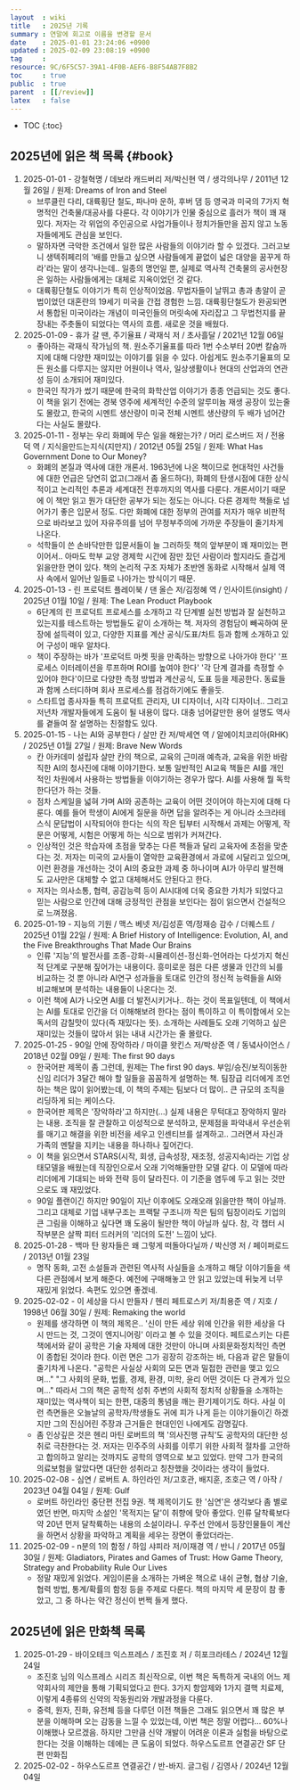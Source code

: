 ```yaml
---
layout  : wiki
title   : 2025년 기록
summary : 연말에 회고로 이름을 변경할 문서
date    : 2025-01-01 23:24:06 +0900
updated : 2025-02-09 23:08:19 +0900
tag     : 
resource: 9C/6F5C57-39A1-4F0B-AEF6-B8F54AB7F8B2
toc     : true
public  : true
parent  : [[/review]]
latex   : false
---
```

* TOC
{:toc}

## 2025년에 읽은 책 목록 {#book}

1. 2025-01-01 - 강철혁명 / 데보라 캐드버리 저/박신현 역 / 생각의나무 / 2011년 12월 26일 / 원제: Dreams of Iron and Steel
    - 브루클린 다리, 대륙횡단 철도, 파나마 운하, 후버 댐 등 영국과 미국의 7가지 혁명적인 건축물/대공사를 다룬다. 각 이야기가 인물 중심으로 흘러가 책이 꽤 재밌다. 저자는 각 위업의 주인공으로 사업가들이나 정치가들만을 꼽지 않고 노동자들에게도 관심을 보인다.
    - 말하자면 극악한 조건에서 일한 많은 사람들의 이야기라 할 수 있겠다. 그러고보니 생텍쥐페리의 '배를 만들고 싶으면 사람들에게 끝없이 넓은 대양을 꿈꾸게 하라'라는 말이 생각나는데.. 일종의 명언일 뿐, 실제로 역사적 건축물의 공사현장은 일하는 사람들에게는 대체로 지옥이었던 것 같다.
    - 대륙횡단철도 이야기가 특히 인상적이었음. 무법자들이 날뛰고 총과 총알이 곧 법이었던 대혼란의 19세기 미국을 간접 경험한 느낌. 대륙횡단철도가 완공되면서 통합된 미국이라는 개념이 미국인들의 머릿속에 자리잡고 그 무법천지를 끝장내는 주춧돌이 되었다는 역사의 흐름. 새로운 것을 배웠다.
2. 2025-01-09 - 휴가 갈 땐, 주기율표 / 곽재식 저 / 초사흘달 / 2021년 12월 06일
    - 좋아하는 곽재식 작가님의 책. 원소주기율표를 따라 1번 수소부터 20번 칼슘까지에 대해 다양한 재미있는 이야기를 읽을 수 있다. 아쉽게도 원소주기율표의 모든 원소를 다루지는 않지만 어원이나 역사, 일상생활이나 현대의 산업과의 연관성 등이 소개되어 재미있다.
    - 한국인 작가가 썼기 때문에 한국의 화학산업 이야기가 종종 언급되는 것도 좋다. 이 책을 읽기 전에는 경북 영주에 세계적인 수준의 알루미늄 재생 공장이 있는줄도 몰랐고, 한국의 시멘트 생산량이 미국 전체 시멘트 생산량의 두 배가 넘어간다는 사실도 몰랐다.
3. 2025-01-11 - 정부는 우리 화폐에 무슨 일을 해왔는가? / 머리 로스버드 저 / 전용덕 역 / 지식을만드는지식(지만지) / 2012년 05월 25일 / 원제: What Has Government Done to Our Money?
    - 화폐의 본질과 역사에 대한 개론서. 1963년에 나온 책이므로 현대적인 사건들에 대한 언급은 당연히 없고(그래서 좀 올드하다), 화폐의 탄생시점에 대한 상식적이고 논리적인 추론과 세계대전 전후까지의 역사를 다룬다. 개론서이기 때문에 이 책만 읽고 뭔가 대단한 공부가 되는 정도는 아니다. 다른 경제학 책들로 넘어가기 좋은 입문서 정도. 다만 화폐에 대한 정부의 관여를 저자가 매우 비판적으로 바라보고 있어 자유주의를 넘어 무정부주의에 가까운 주장들이 줄기차게 나온다.
    - 석학들이 쓴 손바닥만한 입문서들이 늘 그러하듯 책의 앞부분이 꽤 재미있는 편이어서.. 아마도 학부 교양 경제학 시간에 잠만 잤던 사람이라 할지라도 즐겁게 읽을만한 면이 있다. 책의 논리적 구조 자체가 초반엔 동화로 시작해서 실제 역사 속에서 일어난 일들로 나아가는 방식이기 때문.
4. 2025-01-13 - 린 프로덕트 플레이북 / 댄 올슨 저/김정혜 역 / 인사이트(insight) / 2025년 01월 10일 / 원제: The Lean Product Playbook
    - 6단계의 린 프로덕트 프로세스를 소개하고 각 단계별 실천 방법과 잘 실천하고 있는지를 테스트하는 방법들도 같이 소개하는 책. 저자의 경험담이 빼곡하여 문장에 설득력이 있고, 다양한 지표를 계산 공식/도표/차트 등과 함께 소개하고 있어 구성이 매우 알차다.
    - 책이 주장하는 바가 '프로덕트 마켓 핏을 만족하는 방향으로 나아가야 한다' '프로세스 이터레이션을 루프하며 ROI를 높여야 한다' '각 단계 결과를 측정할 수 있어야 한다'이므로 다양한 측정 방법과 계산공식, 도표 등을 제공한다. 동료들과 함께 스터디하며 회사 프로세스를 점검하기에도 좋을듯.
    - 스타트업 종사자들 특히 프로덕트 관리자, UI 디자이너, 시각 디자이너.. 그리고 저년차 개발자들에게 도움이 될 내용이 많다. 대충 넘어갈만한 용어 설명도 역사를 곁들여 잘 설명하는 친절함도 있다.
5. 2025-01-15 - 나는 AI와 공부한다 / 살만 칸 저/박세연 역 / 알에이치코리아(RHK) / 2025년 01월 27일 / 원제: Brave New Words
    - 칸 아카데미 설립자 살만 칸의 책으로, 교육의 근미래 예측과, 교육을 위한 바람직한 AI의 청사진에 대해 이야기한다. 보통 일반적인 AI교육 책들은 AI를 개인적인 차원에서 사용하는 방법들을 이야기하는 경우가 많다. AI를 사용해 뭘 독학한다던가 하는 것들. 
    - 점차 스케일을 넓혀 가며 AI와 공존하는 교육이 어떤 것이어야 하는지에 대해 다룬다. 예를 들어 학생이 AI에게 질문을 하면 답을 알려주는 게 아니라 소크라테스식 문답법이 시작되어야 한다는 식의 작은 팁부터 시작해서 과제는 어떻게, 작문은 어떻게, 시험은 어떻게 하는 식으로 범위가 커져간다.
    - 인상적인 것은 학습자에 초점을 맞추는 다른 책들과 달리 교육자에 초점을 맞춘다는 것. 저자는 미국의 교사들이 열악한 교육환경에서 과로에 시달리고 있으며, 이런 환경을 개선하는 것이 AI의 중요한 과제 중 하나이며 AI가 아무리 발전해도 교사만은 대체할 수 없고 대체해서도 안된다고 한다.
    - 저자는 의사소통, 협력, 공감능력 등이 AI시대에 더욱 중요한 가치가 되었다고 믿는 사람으로 인간에 대해 긍정적인 관점을 보인다는 점이 읽으면서 건설적으로 느껴졌음.
6. 2025-01-19 - 지능의 기원 / 맥스 베넷 저/김성훈 역/정재승 감수 / 더퀘스트 / 2025년 01월 22일 / 원제: A Brief History of Intelligence: Evolution, AI, and the Five Breakthroughs That Made Our Brains
    - 인류 '지능'의 발전사를 조종-강화-시뮬레이션-정신화-언어라는 다섯가지 혁신적 단계로 구분해 짚어가는 내용이다. 흥미로운 점은 다른 생물과 인간의 뇌를 비교하는 것 뿐 아니라 AI연구 성과들을 토대로 인간의 정신적 능력들을 AI와 비교해보며 분석하는 내용들이 나온다는 것.
    - 이런 책에 AI가 나오면 AI를 더 발전시키거나.. 하는 것이 목표일텐데, 이 책에서는 AI를 토대로 인간을 더 이해해보려 한다는 점이 특이하고 이 특이함에서 오는 독서의 감칠맛이 있다(즉 재밌다는 뜻). 소개하는 사례들도 오래 기억하고 싶은 재미있는 것들이 많아서 읽는 내내 시간가는 줄 몰랐다.
7. 2025-01-25 - 90일 안에 장악하라 / 마이클 왓킨스 저/박상준 역 / 동녘사이언스 / 2018년 02월 09일 / 원제: The first 90 days
    - 한국어판 제목이 좀 그런데, 원제는 The first 90 days. 부임/승진/보직이동한 신임 리더가 3달간 해야 할 일들을 꼼꼼하게 설명하는 책. 팀장급 리더에게 조언하는 책은 많이 읽어봤는데, 이 책의 주제는 팀보다 더 많이.. 큰 규모의 조직을 리딩하게 되는 케이스다.
    - 한국어판 제목은 '장악하라'고 하지만(...) 실제 내용은 무턱대고 장악하지 말라는 내용. 조직을 잘 관찰하고 이성적으로 분석하고, 문제점을 파악내서 우선순위를 매기고 해결을 위한 비전을 세우고 인센티브를 설계하고.. 그러면서 자신과 가족의 멘탈을 지키는 내용을 하나하나 짚어간다.
    - 이 책을 읽으면서 STARS(시작, 회생, 급속성장, 재조정, 성공지속)라는 기업 상태모델을 배웠는데 직장인으로서 오래 기억해둘만한 모델 같다. 이 모델에 따라 리더에게 기대되는 바와 전략 등이 달라진다. 이 기준을 염두에 두고 읽는 것만으로도 꽤 재밌었다.
    - 90일 플랜이긴 하지만 90일이 지난 이후에도 오래오래 읽을만한 책이 아닐까. 그리고 대체로 기업 내부구조는 프랙탈 구조니까 작은 팀의 팀장이라도 기업의 큰 그림을 이해하고 싶다면 꽤 도움이 될만한 책이 아닐까 싶다. 참, 각 챕터 시작부분은 살짝 피터 드러커의 '리더의 도전' 느낌이 났다.
8. 2025-01-28 - 백마 탄 왕자들은 왜 그렇게 떠돌아다닐까 / 박신영 저 / 페이퍼로드 / 2013년 01월 23일
    - 명작 동화, 고전 소설들과 관련된 역사적 사실들을 소개하고 해당 이야기들을 색다른 관점에서 보게 해준다. 예전에 구매해놓고 안 읽고 있었는데 뒤늦게 너무 재밌게 읽었다. 속편도 있으면 좋겠네.
9. 2025-02-02 - 이 세상을 다시 만들자 / 헨리 페트로스키 저/최용준 역 / 지호 / 1998년 06월 30일 / 원제: Remaking the world
    - 원제를 생각하면 이 책의 제목은.. '신이 만든 세상 위에 인간을 위한 세상을 다시 만드는 것, 그것이 엔지니어링' 이라고 볼 수 있을 것이다. 페트로스키는 다른 책에서와 같이 공학은 기술 자체에 대한 것만이 아니며 사회문화정치적인 측면이 종합된 것이라 한다. 이런 면은 그가 굉장히 강조하는 바, 다음과 같은 말들이 줄기차게 나온다. "공학은 사실상 사회의 모든 면과 밀접한 관련을 맺고 있으며..." "그 사회의 문화, 법률, 경제, 환경, 미학, 윤리 어떤 것이든 다 관계가 있으며..." 따라서 그의 책은 공학적 성취 주변의 사회적 정치적 상황들을 소개하는 재미있는 역사책이 되는 한편, 대중의 통념을 깨는 환기제이기도 하다. 사실 이런 측면들은 오늘날의 공학자/학생들도 귀에 피가 나게 듣는 이야기들이긴 하겠지만 그의 진심어린 주장과 근거들은 현대인인 나에게도 감명깊다.
    - 좀 인상깊은 것은 헨리 마틴 로버트의 책 '의사진행 규칙'도 공학자의 대단한 성취로 극찬한다는 것. 저자는 민주주의 사회를 이루기 위한 사회적 절차를 고안하고 합의하고 알리는 것까지도 공학의 영역으로 보고 있었다. 만약 그가 한국의 의료보험을 알았다면 대단한 성취라고 칭찬했을 것이라는 생각이 들었다.
10. 2025-02-08 - 심연 / 로버트 A. 하인라인 저/고호관, 배지훈, 조호근 역 / 아작 / 2023년 04월 04일 / 원제: Gulf
    - 로버트 하인라인 중단편 전집 9권. 책 제목이기도 한 '심연'은 생각보다 좀 별로였던 반면, 마지막 소설인 '목적지는 달'이 취향에 맞아 좋았다. 인류 달착륙보다 약 20년 먼저 달착륙하는 내용의 소설이라니. 우주선 안에서 등장인물들이 계산을 하면서 상황을 파악하고 계획을 세우는 장면이 좋았더라는.
11. 2025-02-09 - n분의 1의 함정 / 하임 샤피라 저/이재경 역 / 반니 / 2017년 05월 30일 / 원제: Gladiators, Pirates and Games of Trust: How Game Theory, Strategy and Probability Rule Our Lives
    - 정말 재밌게 읽었다. 게임이론을 소개하는 가벼운 책으로 내쉬 균형, 협상 기술, 협력 방법, 통계/확률의 함정 등을 주제로 다룬다. 책의 마지막 세 문장이 참 좋았고, 그 중 하나는 약간 정신이 번쩍 들게 했다.

## 2025년에 읽은 만화책 목록

1. 2025-01-29 - 바이오테크 익스프레스 / 조진호 저 / 히포크라테스 / 2024년 12월 24일
    - 조진호 님의 익스프레스 시리즈 최신작으로, 이번 책은 독특하게 국내의 어느 제약회사의 제안을 통해 기획되었다고 한다. 3가지 항암제와 1가지 결핵 치료제, 이렇게 4종류의 신약의 작동원리와 개발과정을 다룬다.
    - 중력, 원자, 진화, 유전체 등을 다루던 이전 책들은 그래도 읽으면서 꽤 많은 부분을 이해하며 오는 감동을 느낄 수 있었는데, 이번 책은 정말 어렵다... 60%나 이해했나 모르겠음. 하지만 그만큼 신약 개발이 어려운 이론과 실험을 바탕으로 한다는 것을 이해하는 데에는 큰 도움이 되었다.
 하우스도르프 연결공간 SF 단편 만화집
2. 2025-02-02 - 하우스도르프 연결공간 /  반-바지. 글그림 / 김영사 / 2024년 12월 04일
